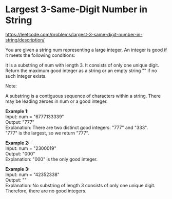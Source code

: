 # Largest 3-Same-Digit Number in String
https://leetcode.com/problems/largest-3-same-digit-number-in-string/description/

You are given a string num representing a large integer. An integer is good if it meets the following conditions:

It is a substring of num with length 3.
It consists of only one unique digit.
Return the maximum good integer as a string or an empty string "" if no such integer exists.

Note:

A substring is a contiguous sequence of characters within a string.
There may be leading zeroes in num or a good integer.
 
<b>Example 1:</b>\
Input: num = "6777133339"\
Output: "777"\
Explanation: There are two distinct good integers: "777" and "333".\
"777" is the largest, so we return "777".

<b>Example 2:</b>\
Input: num = "2300019"\
Output: "000"\
Explanation: "000" is the only good integer.

<b>Example 3:</b>\
Input: num = "42352338"\
Output: ""\
Explanation: No substring of length 3 consists of only one unique digit. Therefore, there are no good integers.